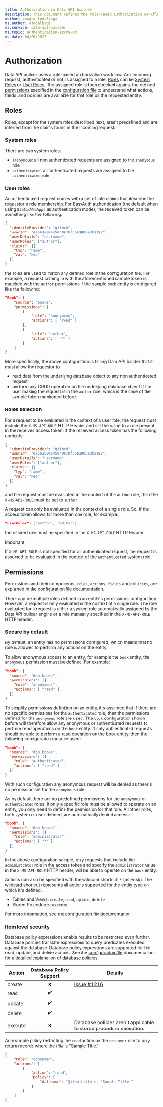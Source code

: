 ```yaml
---
title: Authorization in Data API builder
description: This document defines the role-based authorization workflow in Data API builder.
author: anagha-todalbagi
ms.author: atodalbagi
ms.service: data-api-builder
ms.topic: authentication-azure-ad
ms.date: 04/06/2023
---
```


# Authorization

Data API builder uses a role-based authorization workflow. Any incoming request, authenticated or not, is assigned to a role. [Roles](#roles) can be [System Roles](#system-roles) or [User Roles](#user-roles). The assigned role is then checked against the defined [permissions](#permissions) specified in the [configuration file](./configuration-file.md) to understand what actions, fields, and policies are available for that role on the requested entity.

## Roles

Roles, except for the system roles described next, aren't predefined and are inferred from the claims found in the incoming request.

### System roles

There are two system roles:

- `anonymous`: all non authenticated requests are assigned to the `anonymous` role
- `authenticated`: all authenticated requests are assigned to the `authenticated` role

### User roles

An authenticated request comes with a set of role claims that describe the requestor's role membership. For EasyAuth authentication (the default when using `StaticWebApps` as authentication mode), the received token can be something like the following:

```json
{
  "identityProvider": "github",
  "userId": "d75b260a64504067bfc5b2905e3b8182",
  "userDetails": "username",
  "userRoles": ["author"],
  "claims": [{
    "typ": "name",
    "val": "Neo"
  }]
}
```

the roles are used to match any defined role in the configuration file. For example, a request coming in with the aforementioned sample token is matched with the `author` permissions if the sample `book` entity is configured like the following:

```json
"Book": {
    "source": "books",
    "permissions": [
        {
            "role": "anonymous",
            "actions": [ "read" ]
        },
        {
            "role": "author",
            "actions": [ "*" ]
        }
    ]
}
```

More specifically, the above configuration is telling Data API builder that it must allow the requestor to

- read data from the underlying database object to any non authenticated request
- perform any CRUD operation on the underlying database object if the user making the request is in the `author` role, which is the case of the sample token mentioned before.

### Roles selection

For a request to be evaluated in the context of a user role, the request must include the `X-MS-API-ROLE` HTTP Header and set the value to a role present in the received access token. If the received access token has the following contents:

```json
{
  "identityProvider": "github",
  "userId": "d75b260a64504067bfc5b2905e3b8182",
  "userDetails": "username",
  "userRoles": ["author"],
  "claims": [{
    "typ": "name",
    "val": "Neo"
  }]
}
```

and the request must be evaluated in the context of the `author` role, then the `X-MS-API-ROLE` must be set to `author`.

A request can only be evaluated in the context of a single role. So, if the access token allows for more than one role, for example:

```json
"userRoles": ["author", "editor"]
```

the desired role must be specified in the `X-MS-API-ROLE` HTTP Header.

> [!IMPORTANT]
> If `X-MS-API-ROLE` is not specified for an authenticated request, the request is assumed to be evaluated in the context of the `authenticated` system role.

## Permissions

Permissions and their components, `roles`, `actions`, `fields` and `policies`, are explained in the [configuration file](./configuration-file.md#permissions) documentation.

There can be multiple roles defined in an entity's permissions configuration. However, a request is only evaluated in the context of a single role. The role evaluated for a request is either a system role automatically assigned by the Data API builder engine or a role manually specified in the `X-MS-API-ROLE` HTTP header.

### Secure by default

By default, an entity has no permissions configured, which means that no role is allowed to perform any actions on the entity.

To allow anonymous access to an entity, for example the `book` entity, the `anonymous` permission must be defined. For example:

```json
"book": {
  "source": "dbo.books",
  "permissions": [{
    "role": "anonymous",
    "actions": [ "read" ]
  }]
}
```

To simplify permissions definition on an entity, it's assumed that if there are no specific permissions for the `authenticated` role, then the permissions defined for the `anonymous` role are used. The `book` configuration shown before will therefore allow any anonymous or authenticated requests to perform read operations on the `book` entity. If only authenticated requests should be able to perform a read operation on the book entity, then the following configuration must be used:

```json
"book": {
  "source": "dbo.books",
  "permissions": [{
    "role": "authenticated",
    "actions": [ "read" ]
  }]
}
```

With such configuration any anonymous request will be denied as there's no permission set for the `anonymous` role.

As by default there are no predefined permissions for the `anonymous` or `authenticated` roles, if only a specific role must be allowed to operate on an entity, you only need to define the permission for that role. All other roles, both system or user defined, are automatically denied access:

```json
"book": {
  "source": "dbo.books",
  "permissions": [{
    "role": "administrator",
    "actions": [ "*" ]
  }]
}
```

In the above configuration sample, only requests that include the `administrator` role in the access token and specify the `administrator` value in the `X-MS-API-ROLE` HTTP header, will be able to operate on the `book` entity.

Actions can also be specified with the wildcard shortcut: `*` (asterisk). The wildcard shortcut represents all actions supported for the entity type on which it's defined.

- Tables and Views: `create`, `read`, `update`, `delete`
- Stored Procedures: `execute`

For more information, see the [configuration file](./configuration-file.md#actions) documentation.

### Item level security

Database policy expressions enable results to be restricted even further. Database policies translate expressions to query predicates executed against the database. Database policy expressions are supported for the read, update, and delete actions. See the [configuration file](./configuration-file.md#policies) documentation for a detailed explanation of database policies.

|Action   | Database Policy Support | Details  |
|---|:-:|---|
|create   |:x:| [Issue #1216](https://github.com/Azure/data-api-builder/issues/1216)   |
|read   |:heavy_check_mark:   |   |
|update   |:heavy_check_mark:   |   |
|delete   |:heavy_check_mark:   |   |
|execute   |:x:   |Database policies aren't applicable to stored procedure execution.   |

An example policy restricting the `read` action on the `consumer` role to only return records where the *title* is "Sample Title."

```json
{
    "role": "consumer",
    "actions": [
        {
            "action": "read",
            "policy": {
                "database": "@item.title eq 'Sample Title'"
            }
        }
    ]
}
```
